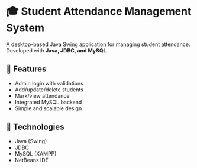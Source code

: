 # 🎓 Student Attendance Management System

A desktop-based Java Swing application for managing student attendance.  
Developed with **Java, JDBC, and MySQL**.

## 🚀 Features
- Admin login with validations
- Add/update/delete students
- Mark/view attendance
- Integrated MySQL backend
- Simple and scalable design

## 🧰 Technologies
- Java (Swing)
- JDBC
- MySQL (XAMPP)
- NetBeans IDE
